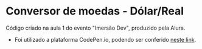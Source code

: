 # Conversor de moedas - Dólar/Real

Código criado na aula 1 do evento "Imersão Dev", produzido pela Alura. 
- Foi utilizado a plataforma CodePen.io, podendo ser conferido [neste link](https://codepen.io/mariagabrielareis/pen/XWpMgPM).


